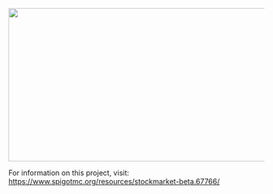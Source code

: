 <p align="center">
  <img width="854" height="302" src="https://i.imgur.com/73m1Ggp.png">
</p>

For information on this project, visit: https://www.spigotmc.org/resources/stockmarket-beta.67766/
